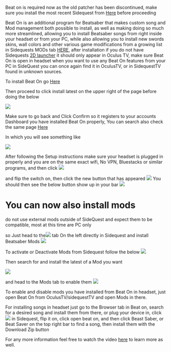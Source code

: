 Beat on is required now as the old patcher has been discontinued, make sure you install the most recent Sidequest from [Here](https://sidequestvr.com/#/setup-howto) before proceeding

Beat On is an additional program for Beatsaber that makes custom song and Mod management both possible to install, as well as making doing so much more streamlined, allowing you to install Beatsaber songs from right inside your headset or from your PC, while also allowing you to install new swords skins, wall colors and other various game modifications from a growing list in Sidequests MODs tab [HERE](https://sidequestvr.com/#/apps/4), after installation if you do not have Sidequests [2D launcher](https://sidequestvr.com/#/app/90) it should only appear in Oculus TV, make sure Beat On is open in headset when you want to use any Beat On features from your PC in SideQuest you can once again find it in OculusTV, or in SidequestTV found in unknown sources.

To install Beat On go [Here](https://sidequestvr.com/#/app/14)

Then proceed to click install latest on the upper right of the page before doing the below

![](https://cdn.discordapp.com/attachments/608376262347587595/608385232768335899/Screenshot_1072.png)


Make sure to go back and Click Confirm so it registers to your accounts Dashboard you have installed Beat On properly,
You can search also check the same page [Here](https://sidequestvr.com/#/app/14) 

In which you will see something like

![](https://cdn.discordapp.com/attachments/608376262347587595/608389128903458836/beat_on_launch.png)

After following the Setup instructions make sure your headset is plugged in properly and you are on the same exact wifi, No VPN, Bluestacks or similar programs, and then click
![](https://cdn.discordapp.com/attachments/608376262347587595/608391608572051457/Screenshot_1076.png)

and flip the switch on, then click the new button that has appeared
![](https://cdn.discordapp.com/attachments/608376262347587595/609093393183932446/Screenshot_1123.png)
You should then see the below button show up in your bar
![](https://cdn.discordapp.com/attachments/608376262347587595/608392290867871756/Screenshot_1077.png)

You can now also install mods
==============================

do not use external mods outside of SideQuest and expect them to be compatible,
most at this time are PC only

so Just head to the![](https://cdn.discordapp.com/attachments/608376262347587595/608392779755683993/Screenshot_1078.png) tab On the left directly in Sidequest and install Beatsaber Mods
![](https://cdn.discordapp.com/attachments/608376262347587595/609099226160300058/Screenshot_1126.png)


To activate or Deactivate Mods from Sidequest follow the below
![](https://cdn.discordapp.com/attachments/608376262347587595/608394170247413763/Screenshot_1079.png)

Then search for and install the latest of a Mod you want

![](https://cdn.discordapp.com/attachments/608376262347587595/609099705246416911/Screenshot_1127.png)

and head to the Mods tab to enable them
![](https://cdn.discordapp.com/attachments/608376262347587595/609099688838299678/Screenshot_1128.png)


To enable and disable mods you have installed from Beat On in headset, just open Beat On from OculusTV/sidequestTV and open Mods in there.

For installing songs in headset just go to the Browser tab in Beat on, search for a desired song and install them from there, or plug your device in, click ![](https://cdn.discordapp.com/attachments/608376262347587595/608391608572051457/Screenshot_1076.png) in Sidequest, flip it on, click open beat on, and then click Beast Saber, or Beat Saver on the top right bar to find a song, then install them with the Download Zip button

For any more information feel free to watch the video 
[here](https://www.youtube.com/watch?v=CPDqrAQWruU&lc=z23ag5ginnfbsl3iq04t1aokgbh5kytwso3tjwfl30kmbk0h00410.1563913415218266) to learn more as well.